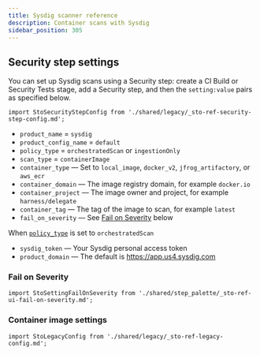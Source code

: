 ```yaml
---
title: Sysdig scanner reference
description: Container scans with Sysdig
sidebar_position: 305
---
```



## Security step settings

You can set up Sysdig scans using a Security step: create a CI Build or Security Tests stage, add a Security step, and then the `setting:value` pairs as specified below.

<!-- SECURITY STEP CONFIG DBOX --------------------------------------------------------------------------- -->

```mdx-code-block
import StoSecurityStepConfig from './shared/legacy/_sto-ref-security-step-config.md';
```

<StoSecurityStepConfig />

* `product_name` = `sysdig`
* `product_config_name` = `default`
* `policy_type` = `orchestratedScan` or `ingestionOnly`
* `scan_type` = `containerImage`
* `container_type` — Set to `local_image`, `docker_v2`, `jfrog_artifactory`, or `aws_ecr`  
* `container_domain` — The image registry domain, for example `docker.io`
* `container_project` — The image owner and project, for example `harness/delegate`
* `container_tag` — The tag of the image to scan, for example `latest`
* `fail_on_severity`  — See [Fail on Severity](#fail-on-severity) below

When [`policy_type`](/docs/security-testing-orchestration/sto-techref-category/security-step-settings-reference#data-ingestion-methods) is set to `orchestratedScan`
* `sysdig_token` — Your Sysdig personal access token
* `product_domain` — The default is https://app.us4.sysdig.com


### Fail on Severity 

```mdx-code-block
import StoSettingFailOnSeverity from './shared/step_palette/_sto-ref-ui-fail-on-severity.md';
```
<StoSettingFailOnSeverity />

### Container image settings 

```mdx-code-block
import StoLegacyConfig from './shared/legacy/_sto-ref-legacy-config.md';
```

<StoLegacyConfig  />


